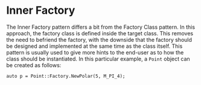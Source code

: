 # Inner Factory
The Inner Factory pattern differs a bit from the Factory Class pattern. In this approach, the factory class
is defined inside the target class. This removes the need to befriend the factory, with the downside that
the factory should be designed and implemented at the same time as the class itself.
This pattern is usually used to give more hints to the end-user as to how the class should be instantiated.
In this particular example, a `Point` object can be created as follows:
```
auto p = Point::Factory.NewPolar(5, M_PI_4);
```
